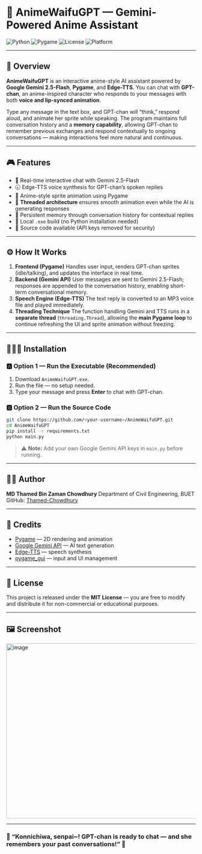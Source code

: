 # 🎌 AnimeWaifuGPT — Gemini-Powered Anime Assistant

![Python](https://img.shields.io/badge/Python-3.10+-blue?logo=python)
![Pygame](https://img.shields.io/badge/Pygame-2.x-green?logo=pygame)
![License](https://img.shields.io/badge/License-MIT-orange)
![Platform](https://img.shields.io/badge/Platform-Windows-lightgrey)

---

## 🧬 Overview

**AnimeWaifuGPT** is an interactive anime-style AI assistant powered by **Google Gemini 2.5-Flash**, **Pygame**, and **Edge-TTS**.
You can chat with **GPT-chan**, an anime-inspired character who responds to your messages with both **voice and lip-synced animation**.

Type any message in the text box, and GPT-chan will “think,” respond aloud, and animate her sprite while speaking.
The program maintains full conversation history and a **memory capability**, allowing GPT-chan to remember previous exchanges and respond contextually to ongoing conversations — making interactions feel more natural and continuous.

---

## 🎮 Features

* 💬 Real-time interactive chat with Gemini 2.5-Flash
* 🕣 Edge-TTS voice synthesis for GPT-chan’s spoken replies
* 🎨 Anime-style sprite animation using Pygame
* 🧵 **Threaded architecture** ensures smooth animation even while the AI is generating responses
* 🧠 Persistent memory through conversation history for contextual replies
* 💾 Local `.exe` build (no Python installation needed)
* 🔐 Source code available (API keys removed for security)

---

## ⚙️ How It Works

1. **Frontend (Pygame)**
   Handles user input, renders GPT-chan sprites (idle/talking), and updates the interface in real time.
2. **Backend (Gemini API)**
   User messages are sent to Gemini 2.5-Flash; responses are appended to the conversation history, enabling short-term conversational memory.
3. **Speech Engine (Edge-TTS)**
   The text reply is converted to an MP3 voice file and played immediately.
4. **Threading Technique**
   The function handling Gemini and TTS runs in a **separate thread** (`threading.Thread`), allowing the **main Pygame loop** to continue refreshing the UI and sprite animation without freezing.

---

## 🧙🏻‍♂️ Installation

### 🅰️ Option 1 — Run the Executable (Recommended)

1. Download `AnimeWaifuGPT.exe`.
2. Run the file — no setup needed.
3. Type your message and press **Enter** to chat with GPT-chan.

### 🅱️ Option 2 — Run the Source Code

```bash
git clone https://github.com/<your-username>/AnimeWaifuGPT.git
cd AnimeWaifuGPT
pip install -r requirements.txt
python main.py
```

> ⚠️ **Note:** Add your own Google Gemini API keys in `main.py` before running.

---


## 🧑‍💻 Author

**MD Thamed Bin Zaman Chowdhury**
Department of Civil Engineering, BUET
GitHub: [Thamed-Chowdhury](https://github.com/Thamed-Chowdhury)

---

## 🦤 Credits

* [Pygame](https://www.pygame.org/) — 2D rendering and animation
* [Google Gemini API](https://ai.google.dev/) — AI text generation
* [Edge-TTS](https://pypi.org/project/edge-tts/) — speech synthesis
* [pygame_gui](https://pygame-gui.readthedocs.io/) — input and UI management

---

## 📜 License

This project is released under the **MIT License** — you are free to modify and distribute it for non-commercial or educational purposes.

---

## 🖼️ Screenshot

<img width="994" height="465" alt="image" src="https://github.com/user-attachments/assets/4f701e3d-3266-4c77-881b-6ee5834b1e42" />

---

### 🌸 “Konnichiwa, senpai~! GPT-chan is ready to chat — and she remembers your past conversations!” 🌸

